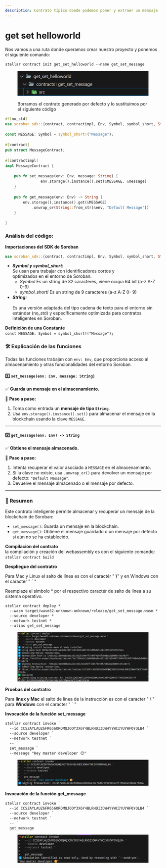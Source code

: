 ```yaml
---
description: Contrato típico donde podemos poner y extraer un mensaje
---
```


# get set helloworld

Nos vamos a una ruta donde queramos crear nuestro proyecto y ponemos el siguiente comando:

```
stellar contract init get_set_helloworld --name get_set_message
```

<figure><img src="../.gitbook/assets/image (34).png" alt=""><figcaption><p>Borramos el contrato generado por defecto y lo sustituimos por el siguiente código</p></figcaption></figure>

```rust
#![no_std]
use soroban_sdk::{contract, contractimpl, Env, Symbol, symbol_short, String};

const MESSAGE: Symbol = symbol_short!("Message");

#[contract]
pub struct MessageContract;

#[contractimpl]
impl MessageContract {

    pub fn set_message(env: Env, message: String) {
                env.storage().instance().set(&MESSAGE, &message)
    }

    pub fn get_message(env: Env) -> String {
        env.storage().instance().get(&MESSAGE)
            .unwrap_or(String::from_str(&env, "Default Message"))
    }

}
```

### **Análisis del código:**

**Importaciones del SDK de Soroban**

```rust
use soroban_sdk::{contract, contractimpl, Env, Symbol, symbol_short, String};
```

* _**Symbol y symbol\_short:**_\
  Se usan para trabajar con identificadores cortos y\
  optimizados en el entorno de Soroban.
  * _Symbol_ Es un string de 32 caracteres, viene ocupa 64 bit (a-z A-Z 0-9)
  * _symbol\_short!_ Es un string de 9 caracteres (a-z A-Z 0- 9)
* _**String:**_\
  \
  Es una versión adaptada del tipo cadena de texto para el entorno sin estándar (no\_std) y específicamente optimizada para contratos inteligentes en Soroban.

**Definición de una Constante**\
`const MESSAGE: Symbol = symbol_short!("Message");`

### 🛠 **Explicación de las funciones**

Todas las funciones trabajan con `env: Env`, que proporciona acceso al almacenamiento y otras funcionalidades del entorno Soroban.

#### 1️⃣ `set_message(env: Env, message: String)`

✅ **Guarda un mensaje en el almacenamiento.**

📌 **Paso a paso:**

1. Toma como entrada un **mensaje de tipo `String`**.
2. Usa `env.storage().instance().set()` para almacenar el mensaje en la blockchain usando la clave `MESSAGE`.

***

#### 2️⃣ `get_message(env: Env) -> String`

✅ **Obtiene el mensaje almacenado.**

📌 **Paso a paso:**

1. Intenta recuperar el valor asociado a `MESSAGE` en el almacenamiento.
2. Si la clave no existe, usa `.unwrap_or()` para devolver un mensaje por defecto: `"Default Message"`.
3. Devuelve el mensaje almacenado o el mensaje por defecto.

***

### 📌 **Resumen**

Este contrato inteligente permite almacenar y recuperar un mensaje de la blockchain de Soroban:

* `set_message()`: Guarda un mensaje en la blockchain.
* `get_message()`: Obtiene el mensaje guardado o un mensaje por defecto si aún no se ha establecido.

**Compilación del contrato**\
la compilación y creación del webassembly es con el siguiente comando:\
`stellar contract build`

**Despliegue del contratro**

Para Mac y Linux el salto de línea es con el caractér " **\\**" y en Windows con el caracter " **´** "

Reemplaze el simbolo \* por el respectivo caractér de salto de linea a su sistema operativo.

```
stellar contract deploy *
  --wasm target/wasm32-unknown-unknown/release/get_set_message.wasm *
  --source developer *
  --network testnet *
  --alias get_set_message
```

<figure><img src="../.gitbook/assets/image (10).png" alt=""><figcaption></figcaption></figure>

**Pruebas del contratro**

Para **linux y Mac** el salto de línea de la instrucción es con el caracter " \ " para **Windows** con el caracter " \` "



**Invocación de la función set\_message**

```
stellar contract invoke `
  --id CCSZAYLAUZ6FR656ORQMQJOOY3X6Y4BLRHDI3DW4YYWCIYUYWFOYQLB4 `
  --source developer `
  --network testnet `
  -- `
  set_message `
  --message "Hey master developer 😉"
```

<figure><img src="../.gitbook/assets/image (11).png" alt=""><figcaption></figcaption></figure>

**Invocación de la función get\_message**

```
stellar contract invoke `
  --id CCSZAYLAUZ6FR656ORQMQJOOY3X6Y4BLRHDI3DW4YYWCIYUYWFOYQLB4 `
  --source developer `
  --network testnet `
  -- `
  get_message 
```

<figure><img src="../.gitbook/assets/image (12).png" alt=""><figcaption></figcaption></figure>
